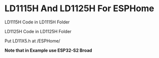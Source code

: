 # LD1115H And LD1125H For ESPHome

LD1115H Code in LD1115H Folder

LD1125H Code in LD1125H Folder

Put LD11X5.h at /ESPHome/

**Note that in Example use ESP32-S2 Broad**
